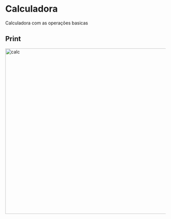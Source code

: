 # Calculadora
 Calculadora com as operações basicas
 
 ## Print
 
 
<img width="521" alt="calc" src="https://user-images.githubusercontent.com/85143215/194423828-ebfb3cf4-57be-43b0-9d19-5b52909f4d95.png">

